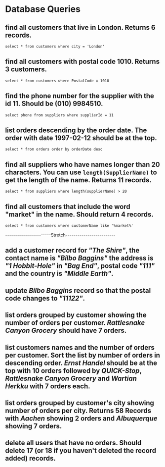 # Database Queries

## find all customers that live in London. Returns 6 records.

`select * from customers where city = 'London'`

## find all customers with postal code 1010. Returns 3 customers.

`select * from customers where PostalCode = 1010`

## find the phone number for the supplier with the id 11. Should be (010) 9984510.

`select phone from suppliers where supplierId = 11`

## list orders descending by the order date. The order with date 1997-02-12 should be at the top.

`select * from orders order by orderDate desc`

## find all suppliers who have names longer than 20 characters. You can use `length(SupplierName)` to get the length of the name. Returns 11 records.

`select * from suppliers where length(supplierName) > 20`

## find all customers that include the word "market" in the name. Should return 4 records.

`select * from customers where customerName like '%market%'`

-----------------------Stretch-------------------------

## add a customer record for _"The Shire"_, the contact name is _"Bilbo Baggins"_ the address is _"1 Hobbit-Hole"_ in _"Bag End"_, postal code _"111"_ and the country is _"Middle Earth"_.

## update _Bilbo Baggins_ record so that the postal code changes to _"11122"_.

## list orders grouped by customer showing the number of orders per customer. _Rattlesnake Canyon Grocery_ should have 7 orders.

## list customers names and the number of orders per customer. Sort the list by number of orders in descending order. _Ernst Handel_ should be at the top with 10 orders followed by _QUICK-Stop_, _Rattlesnake Canyon Grocery_ and _Wartian Herkku_ with 7 orders each.

## list orders grouped by customer's city showing number of orders per city. Returns 58 Records with _Aachen_ showing 2 orders and _Albuquerque_ showing 7 orders.

## delete all users that have no orders. Should delete 17 (or 18 if you haven't deleted the record added) records.
